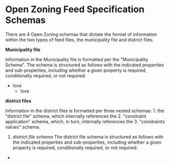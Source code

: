 # Open Zoning Feed Specification Schemas

There are 4 Open Zoning schemas that dictate the format of information within the two types of feed files, the municipality file and district files.

**Municipality file**  

Information in the Municipality file is formatted per the "Municipality Schema". The schema is structured as follows with the indicated properties and sub-properties, including whether a given property is required, conditionally required, or not required:
* love
  - love

**district files**  

Information in the district files is formatted per three nested schemas: 1. the "district file" schema, which internally references the 2. "constraint application" schema, which, in turn, internally references the 3. "constraints values" schema. 

1. *district file schema*
The district file schema is structured as follows with the indicated properties and sub-properties, including whether a given property is required, conditionally required, or not required:
* 

